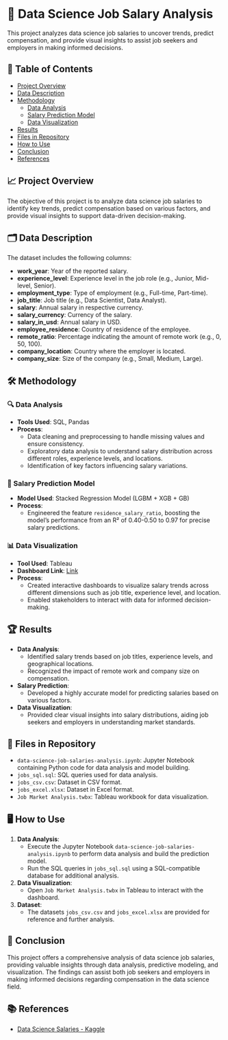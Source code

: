 # 💼 Data Science Job Salary Analysis

This project analyzes data science job salaries to uncover trends, predict compensation, and provide visual insights to assist job seekers and employers in making informed decisions.

## 📑 Table of Contents

- [Project Overview](#project-overview)
- [Data Description](#data-description)
- [Methodology](#methodology)
  - [Data Analysis](#data-analysis)
  - [Salary Prediction Model](#salary-prediction-model)
  - [Data Visualization](#data-visualization)
- [Results](#results)
- [Files in Repository](#files-in-repository)
- [How to Use](#how-to-use)
- [Conclusion](#conclusion)
- [References](#references)

## 📈 Project Overview

The objective of this project is to analyze data science job salaries to identify key trends, predict compensation based on various factors, and provide visual insights to support data-driven decision-making.

## 🗂️ Data Description

The dataset includes the following columns:

- **work_year**: Year of the reported salary.
- **experience_level**: Experience level in the job role (e.g., Junior, Mid-level, Senior).
- **employment_type**: Type of employment (e.g., Full-time, Part-time).
- **job_title**: Job title (e.g., Data Scientist, Data Analyst).
- **salary**: Annual salary in respective currency.
- **salary_currency**: Currency of the salary.
- **salary_in_usd**: Annual salary in USD.
- **employee_residence**: Country of residence of the employee.
- **remote_ratio**: Percentage indicating the amount of remote work (e.g., 0, 50, 100).
- **company_location**: Country where the employer is located.
- **company_size**: Size of the company (e.g., Small, Medium, Large).

## 🛠️ Methodology

### 🔍 Data Analysis

- **Tools Used**: SQL, Pandas
- **Process**:
  - Data cleaning and preprocessing to handle missing values and ensure consistency.
  - Exploratory data analysis to understand salary distribution across different roles, experience levels, and locations.
  - Identification of key factors influencing salary variations.

### 🤖 Salary Prediction Model

- **Model Used**: Stacked Regression Model (LGBM + XGB + GB)
- **Process**:
  - Engineered the feature `residence_salary_ratio`, boosting the model’s performance from an R² of 0.40-0.50 to 0.97 for precise salary predictions.

### 📊 Data Visualization

- **Tool Used**: Tableau
- **Dashboard Link**: [Link](https://public.tableau.com/app/profile/neilansh.chauhan/viz/JobMarketAnalysis_17366805021800/Dashboard1?publish=yes)
- **Process**:
  - Created interactive dashboards to visualize salary trends across different dimensions such as job title, experience level, and location.
  - Enabled stakeholders to interact with data for informed decision-making.

## 🏆 Results

- **Data Analysis**:
  - Identified salary trends based on job titles, experience levels, and geographical locations.
  - Recognized the impact of remote work and company size on compensation.
- **Salary Prediction**:
  - Developed a highly accurate model for predicting salaries based on various factors.
- **Data Visualization**:
  - Provided clear visual insights into salary distributions, aiding job seekers and employers in understanding market standards.

## 📂 Files in Repository

- `data-science-job-salaries-analysis.ipynb`: Jupyter Notebook containing Python code for data analysis and model building.
- `jobs_sql.sql`: SQL queries used for data analysis.
- `jobs_csv.csv`: Dataset in CSV format.
- `jobs_excel.xlsx`: Dataset in Excel format.
- `Job Market Analysis.twbx`: Tableau workbook for data visualization.

## 🖥️ How to Use

1. **Data Analysis**:
   - Execute the Jupyter Notebook `data-science-job-salaries-analysis.ipynb` to perform data analysis and build the prediction model.
   - Run the SQL queries in `jobs_sql.sql` using a SQL-compatible database for additional analysis.
2. **Data Visualization**:
   - Open `Job Market Analysis.twbx` in Tableau to interact with the dashboard.
3. **Dataset**:
   - The datasets `jobs_csv.csv` and `jobs_excel.xlsx` are provided for reference and further analysis.

## 📝 Conclusion

This project offers a comprehensive analysis of data science job salaries, providing valuable insights through data analysis, predictive modeling, and visualization. The findings can assist both job seekers and employers in making informed decisions regarding compensation in the data science field.

## 📚 References

- [Data Science Salaries - Kaggle](https://www.kaggle.com/code/thabresh/data-science-salaries)
